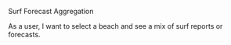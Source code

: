 Surf Forecast Aggregation

As a user, I want to select a beach and see a mix of surf reports or forecasts. 

